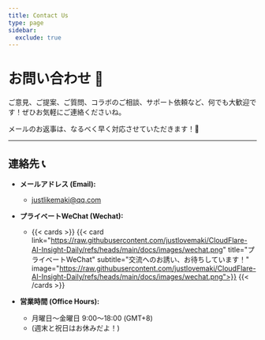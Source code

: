 ```yaml
---
title: Contact Us
type: page
sidebar:
  exclude: true
---
```

# お問い合わせ 💌

ご意見、ご提案、ご質問、コラボのご相談、サポート依頼など、何でも大歓迎です！ぜひお気軽にご連絡くださいね。

メールのお返事は、なるべく早く対応させていただきます！💨

---

## **連絡先** 📞

*   **メールアドレス (Email):**
    *   [justlikemaki@qq.com](mailto:justlikemaki@qq.com)

*   **プライベートWeChat (Wechat):**
    *   {{< cards >}}
        {{< card link="https://raw.githubusercontent.com/justlovemaki/CloudFlare-AI-Insight-Daily/refs/heads/main/docs/images/wechat.png" title="プライベートWeChat" subtitle="交流へのお誘い、お待ちしています！" image="https://raw.githubusercontent.com/justlovemaki/CloudFlare-AI-Insight-Daily/refs/heads/main/docs/images/wechat.png">}}
        {{< /cards >}}

*   **営業時間 (Office Hours):**
    *   月曜日〜金曜日 9:00〜18:00 (GMT+8)
    *   (週末と祝日はお休みだよ！)